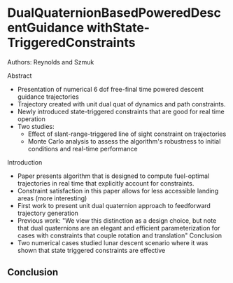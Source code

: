 # DualQuaternionBasedPoweredDescentGuidance withState-TriggeredConstraints
Authors: Reynolds and Szmuk

Abstract
- Presentation of numerical 6 dof free-final time powered descent guidance trajectories
- Trajectory created with unit dual quat of dynamics and path constraints.
- Newly introduced state-triggered constraints that are good for real time operation
- Two studies:
  - Effect of slant-range-triggered line of sight constraint on trajectories
  - Monte Carlo analysis to assess the algorithm's robustness to initial conditions and real-time performance

Introduction 
- Paper presents algorithm that is designed to compute fuel-optimal trajectories in real time that explicitly account for constraints.
- Constraint satisfaction in this paper allows for less accessible landing areas (more interesting)
- First work to present unit dual quaternion approach to feedforward trajectory generation
- Previous work: "We view this distinction as a design choice, but note that dual quaternions are an elegant and efficient parameterization for cases with constraints that
couple rotation and translation"
Conclusion
- Two numerical cases studied lunar descent scenario where it was shown that state triggered constraints are effective  

## Conclusion



